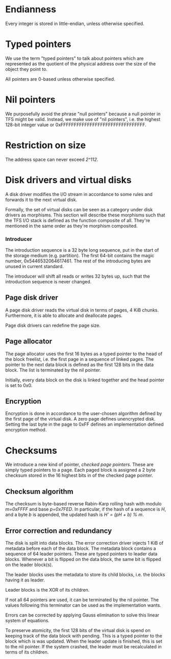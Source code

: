 # Endianness

Every integer is stored in little-endian, unless otherwise specified.

# Typed pointers

We use the term "typed pointers" to talk about pointers which are represented as the quotient of the physical address over the size of the object they point to.

All pointers are 0-based unless otherwise specified.

# Nil pointers

We purposefully avoid the phrase "null pointers" because a null pointer in TFS might be valid. Instead, we make use of "nil pointers", i.e. the highest 128-bit integer value or 0xFFFFFFFFFFFFFFFFFFFFFFFFFFFFFFFF.

# Restriction on size

The address space can never exceed _2^112_.

# Disk drivers and virtual disks

A disk driver modifies the I/O stream in accordance to some rules and forwards it to the next virtual disk.

Formally, the set of virtual disks can be seen as a category under disk drivers as morphisms. This section will describe these morphisms such that the TFS I/O stack is defined as the function composite of all. They're mentioned in the same order as they're morphism composited.

### Introducer

The introduction sequence is a 32 byte long sequence, put in the start of the storage medium (e.g. partition). The first 64-bit contains the magic number, 0x5446532064617461. The rest of the introducing bytes are unused in current standard.

The introducer will shift all reads or writes 32 bytes up, such that the introduction sequence is never changed.

## Page disk driver

A page disk driver reads the virtual disk in terms of pages, 4 KiB chunks. Furthermore, it is able to allocate and deallocate pages.

Page disk drivers can redefine the page size.

## Page allocator

The page allocator uses the first 16 bytes as a typed pointer to the head of the block freelist, i.e. the first page in a sequence of linked pages. The pointer to the next data block is defined as the first 128 bits in the data block. The list is terminated by the nil pointer.

Initially, every data block on the disk is linked together and the head pointer is set to 0x0.

## Encryption

Encryption is done in accordance to the user-chosen algorithm defined by the first page of the virtual disk. A zero page defines unencrypted disk. Setting the last byte in the page to 0xFF defines an implementation defined encryption method.

# Checksums

We introduce a new kind of pointer, _checked page pointers_. These are simply typed pointers to a page. Each paged block is assigned a 2 byte checksum stored in the 16 highest bits in of the checked page pointer.

## Checksum algorithm

The checksum is byte-based reverse Rabin-Karp rolling hash with modulo _m=0xFFFF_ and base _p=0x7FED_. In particular, if the hash of a sequence is _H_, and a byte _b_ is appended, the updated hash is _H' = (pH + b) % m_.

## Error correction and redundancy

The disk is split into data blocks. The error correction driver injects 1 KiB of metadata before each of the data block. The metadata block contains a sequence of 64 leader pointers. These are typed pointers to leader data blocks. Whenever a bit is flipped on the data block, the same bit is flipped on the leader block(s).

The leader blocks uses the metadata to store its child blocks, i.e. the blocks having it as leader.

Leader blocks is the XOR of its children.

If not all 64 pointers are used, it can be terminated by the nil pointer. The values following this terminator can be used as the implementation wants.

Errors can be corrected by applying Gauss elimination to solve this linear system of equations.

To preserve atomicity, the first 128 bits of the virtual disk is spend on keeping track of the data block with pending. This is a typed pointer to the block which is was updated. When the leader update is finished, this is set to the nil pointer. If the system crashed, the leader must be recalculated in terms of its children.
